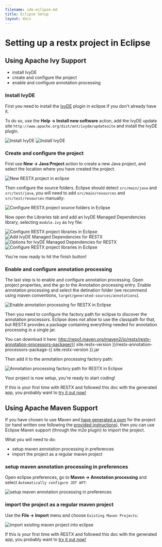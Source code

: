 ```yaml
---
filename: ide-eclipse.md
title: Eclipse Setup
layout: docs
---
```

# Setting up a restx project in Eclipse

## Using Apache Ivy Support

- install IvyDE
- create and configure the project
- enable and configure annotation processing

### Install IvyDE

First you need to install the [IvyDE](http://ant.apache.org/ivy/ivyde/) plugin in eclipse if you don't already have it.

To do so, use the **Help -> Install new software** action, add the IvyDE update site `http://www.apache.org/dist/ant/ivyde/updatesite` and install the IvyDE plugin.

![Install IvyDE](/images/docs/eclipse-install-ivyde-add-repo.png)
![Install IvyDE](/images/docs/eclipse-install-ivyde.png)

### Create and configure the project

First use **New -> Java Project** action to create a new Java project, and select the location where you have created the project.

![New RESTX project in eclipse](/images/docs/eclipse-new-project.png)

Then configure the source folders. Eclipse should detect `src/main/java` and `src/test/java`, you will need to add `src/main/resources` and `src/test/resources` manually:

![Configure RESTX project source folders in Eclipse](/images/docs/eclipse-new-project-sources.png)

Now open the Libraries tab and add an IvyDE Managed Dependencies library, selecting `module.ivy` as Ivy file:

![Configure RESTX project libraries in Eclipse](/images/docs/eclipse-new-project-libraries-1.png)
![Add IvyDE Managed Dependencies for RESTX](/images/docs/eclipse-new-project-add-library.png)
![Options for IvyDE Managed Dependencies for RESTX](/images/docs/eclipse-new-project-add-library-options.png)
![Configure RESTX project libraries in Eclipse](/images/docs/eclipse-new-project-libraries-2.png)

You're now ready to hit the finish button!

### Enable and configure annotation processing

The last step is to enable and configure annotation processing. Open project properties, and the go to the Annotation processing entry. Enable annotation processing and select the detination folder (we recommend using maven conventions, `target/generated-sources/annotations`).

![Enable annotation processing for RESTX in Eclipse](/images/docs/eclipse-annotation-processing-settings.png)

Then you need to configure the factory path for eclipse to discover the annotation processors. Eclipse does not allow to use the classpath for that, but RESTX provides a package containing everything needed for annotation processing in a single jar.

You can download it here:
http://repo1.maven.org/maven2/io/restx/restx-annotation-processors-package/{{ site.restx-version }}/restx-annotation-processors-package-{{ site.restx-version }}.jar

Then add it to the annotation processing factory path:

![Annotation processing factory path for RESTX in Eclipse](/images/docs/eclipse-annotation-processing-settings-factory-path.png)

Your project is now setup, you're ready to start coding!

If this is your first time with RESTX and followed this doc with the generated app, you probably want to [try it out now!](try-generated-app.html)

## Using Apache Maven Support

If you have chosen to use Maven and [have generated a pom](getting-started.html) for the project (or hand written one following the [provided instructions](manual-app-bootstrap.html)), then you can use Eclipse Maven support (through the m2e plugin) to import the project.

What you will need to do:

- setup maven annotation processing in preferences
- import the project as a regular maven project

### setup maven annotation processing in preferences

Open eclipse preferences, go to **Maven -> Annotation processing** and select `Automatically configure JDT APT`:

![setup maven annotation processing in preferences](/images/docs/eclipse-maven-preferences-apt.png)

### import the project as a regular maven project

Use the **File -> Import** menu and choose `Existing Maven Projects`:

![import existing maven project into eclipse](/images/docs/eclipse-import-maven-project.png)

If this is your first time with RESTX and followed this doc with the generated app, you probably want to [try it out now!](try-generated-app.html)